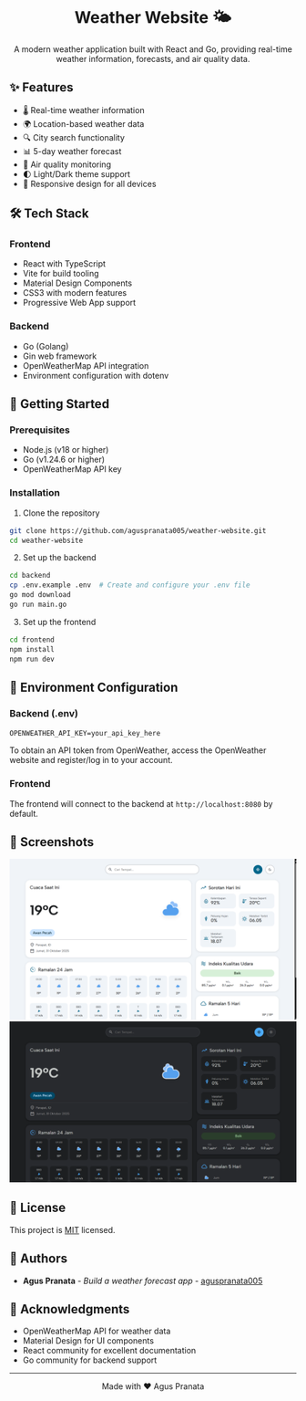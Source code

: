 <h1 align="center">Weather Website 🌤️</h1>

<p align="center">
  A modern weather application built with React and Go, providing real-time weather information, forecasts, and air quality data.
</p>

## ✨ Features

- 🌡️ Real-time weather information
- 🌍 Location-based weather data
- 🔍 City search functionality
- 📊 5-day weather forecast
- 💨 Air quality monitoring
- 🌓 Light/Dark theme support
- 📱 Responsive design for all devices

## 🛠️ Tech Stack

### Frontend
- React with TypeScript
- Vite for build tooling
- Material Design Components
- CSS3 with modern features
- Progressive Web App support

### Backend
- Go (Golang)
- Gin web framework
- OpenWeatherMap API integration
- Environment configuration with dotenv

## 🚀 Getting Started

### Prerequisites
- Node.js (v18 or higher)
- Go (v1.24.6 or higher)
- OpenWeatherMap API key

### Installation

1. Clone the repository
```bash
git clone https://github.com/aguspranata005/weather-website.git
cd weather-website
```

2. Set up the backend
```bash
cd backend
cp .env.example .env  # Create and configure your .env file
go mod download
go run main.go
```

3. Set up the frontend
```bash
cd frontend
npm install
npm run dev
```

## 🔧 Environment Configuration

### Backend (.env)
```env
OPENWEATHER_API_KEY=your_api_key_here
```

To obtain an API token from OpenWeather, access the OpenWeather website and register/log in to your account.

### Frontend
The frontend will connect to the backend at `http://localhost:8080` by default.

## 📱 Screenshots

![alt text](weather-light.png)
![alt text](weather-dark.png)

## 📝 License

This project is [MIT](https://opensource.org/licenses/MIT) licensed.

## 👥 Authors

- **Agus Pranata** - *Build a weather forecast app* - [aguspranata005](https://github.com/aguspranata005)

## 🙏 Acknowledgments

- OpenWeatherMap API for weather data
- Material Design for UI components
- React community for excellent documentation
- Go community for backend support

---
<p align="center">Made with ❤️ Agus Pranata</p>